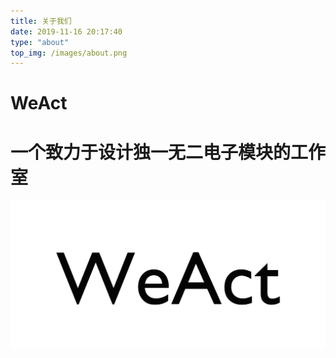```yaml
---
title: 关于我们
date: 2019-11-16 20:17:40
type: "about"
top_img: /images/about.png
---
```

# WeAct
# 一个致力于设计独一无二电子模块的工作室
![](/images/weact-logo1.png)